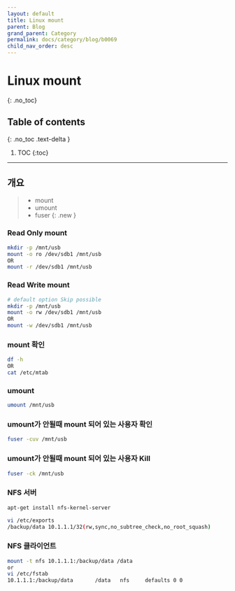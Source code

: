 ```yaml
---
layout: default
title: Linux mount
parent: Blog
grand_parent: Category
permalink: docs/category/blog/b0069
child_nav_order: desc
---
```

# Linux mount
{: .no_toc}

## Table of contents
{: .no_toc .text-delta }

1. TOC
{:toc}

---
## 개요

> - mount
> - umount
> - fuser
{: .new }

### Read Only mount

```bash
mkdir -p /mnt/usb
mount -o ro /dev/sdb1 /mnt/usb
OR
mount -r /dev/sdb1 /mnt/usb
```

### Read Write mount

```bash
# default option Skip possible
mkdir -p /mnt/usb
mount -o rw /dev/sdb1 /mnt/usb
OR
mount -w /dev/sdb1 /mnt/usb
```

### mount 확인

```bash
df -h
OR
cat /etc/mtab
```

### umount 

```bash
umount /mnt/usb
```

### umount가 안될때 mount 되어 있는 사용자 확인

```bash
fuser -cuv /mnt/usb
```

### umount가 안될때 mount 되어 있는 사용자 Kill

```bash
fuser -ck /mnt/usb
```

### NFS 서버

```bash
apt-get install nfs-kernel-server

vi /etc/exports
/backup/data 10.1.1.1/32(rw,sync,no_subtree_check,no_root_squash)
```

### NFS 클라이언트

```bash
mount -t nfs 10.1.1.1:/backup/data /data
or
vi /etc/fstab
10.1.1.1:/backup/data       /data   nfs     defaults 0 0
```
